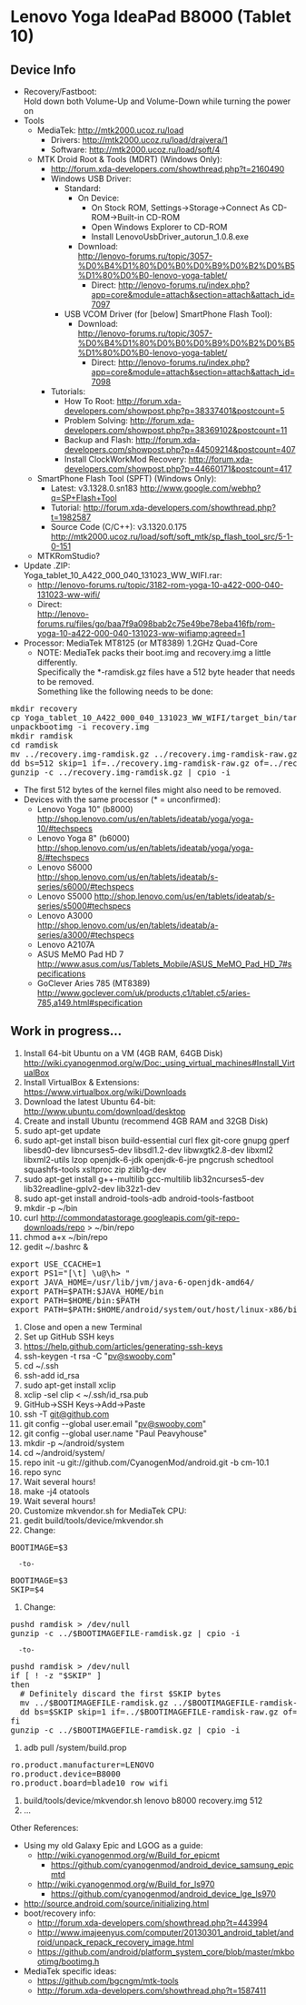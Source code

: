 # Lenovo Yoga IdeaPad B8000 (Tablet 10) #

## Device Info ##
* Recovery/Fastboot:  
  Hold down both Volume-Up and Volume-Down while turning the power on
* Tools
  * MediaTek: http://mtk2000.ucoz.ru/load
    * Drivers: http://mtk2000.ucoz.ru/load/drajvera/1
    * Software: http://mtk2000.ucoz.ru/load/soft/4
  * MTK Droid Root & Tools (MDRT) (Windows Only):
    * http://forum.xda-developers.com/showthread.php?t=2160490
    * Windows USB Driver:
      * Standard:
        * On Device:
          * On Stock ROM, Settings->Storage->Connect As CD-ROM->Built-in CD-ROM
          * Open Windows Explorer to CD-ROM
          * Install LenovoUsbDriver_autorun_1.0.8.exe
        * Download:  
          http://lenovo-forums.ru/topic/3057-%D0%B4%D1%80%D0%B0%D0%B9%D0%B2%D0%B5%D1%80%D0%B0-lenovo-yoga-tablet/
          * Direct: http://lenovo-forums.ru/index.php?app=core&module=attach&section=attach&attach_id=7097
      * USB VCOM Driver (for [below] SmartPhone Flash Tool):
        * Download:  
          http://lenovo-forums.ru/topic/3057-%D0%B4%D1%80%D0%B0%D0%B9%D0%B2%D0%B5%D1%80%D0%B0-lenovo-yoga-tablet/
          * Direct: http://lenovo-forums.ru/index.php?app=core&module=attach&section=attach&attach_id=7098
    * Tutorials:
      * How To Root: http://forum.xda-developers.com/showpost.php?p=38337401&postcount=5
      * Problem Solving: http://forum.xda-developers.com/showpost.php?p=38369102&postcount=11
      * Backup and Flash: http://forum.xda-developers.com/showpost.php?p=44509214&postcount=407
      * Install ClockWorkMod Recovery: http://forum.xda-developers.com/showpost.php?p=44660171&postcount=417
  * SmartPhone Flash Tool (SPFT) (Windows Only):
    * Latest: v3.1328.0.sn183 http://www.google.com/webhp?q=SP+Flash+Tool
    * Tutorial: http://forum.xda-developers.com/showthread.php?t=1982587
    * Source Code (C/C++): v3.1320.0.175 http://mtk2000.ucoz.ru/load/soft/soft_mtk/sp_flash_tool_src/5-1-0-151
  * MTKRomStudio?
* Update .ZIP:  
  Yoga_tablet_10_A422_000_040_131023_WW_WIFI.rar:  
  * http://lenovo-forums.ru/topic/3182-rom-yoga-10-a422-000-040-131023-ww-wifi/
  * Direct:  
    http://lenovo-forums.ru/files/go/baa7f9a098bab2c75e49be78eba416fb/rom-yoga-10-a422-000-040-131023-ww-wifiamp;agreed=1
* Processor: MediaTek MT8125 (or MT8389) 1.2GHz Quad-Core
  * NOTE: MediaTek packs their boot.img and recovery.img a little differently.  
    Specifically the *-ramdisk.gz files have a 512 byte header that needs to be removed.  
    Something like the following needs to be done:
<pre>
mkdir recovery
cp Yoga_tablet_10_A422_000_040_131023_WW_WIFI/target_bin/target_bin/recovery.img .
unpackbootimg -i recovery.img
mkdir ramdisk
cd ramdisk
mv ../recovery.img-ramdisk.gz ../recovery.img-ramdisk-raw.gz
dd bs=512 skip=1 if=../recovery.img-ramdisk-raw.gz of=../recovery.img-ramdisk.gz
gunzip -c ../recovery.img-ramdisk.gz | cpio -i
</pre>
  * The first 512 bytes of the kernel files might also need to be removed.
* Devices with the same processor (* = unconfirmed):
  * Lenovo Yoga 10" (b8000)  
    http://shop.lenovo.com/us/en/tablets/ideatab/yoga/yoga-10/#techspecs
  * Lenovo Yoga 8" (b6000)
    http://shop.lenovo.com/us/en/tablets/ideatab/yoga/yoga-8/#techspecs
  * Lenovo S6000  
    http://shop.lenovo.com/us/en/tablets/ideatab/s-series/s6000/#techspecs
  * Lenovo S5000
    http://shop.lenovo.com/us/en/tablets/ideatab/s-series/s5000#techspecs
  * Lenovo A3000  
    http://shop.lenovo.com/us/en/tablets/ideatab/a-series/a3000/#techspecs
  * Lenovo A2107A
  * ASUS MeMO Pad HD 7  
    http://www.asus.com/us/Tablets_Mobile/ASUS_MeMO_Pad_HD_7#specifications
  * GoClever Aries 785 (MT8389)  
    http://www.goclever.com/uk/products,c1/tablet,c5/aries-785,a149.html#specification

## Work in progress... ##
1. Install 64-bit Ubuntu on a VM (4GB RAM, 64GB Disk)  
   http://wiki.cyanogenmod.org/w/Doc:_using_virtual_machines#Install_VirtualBox
  1. Install VirtualBox & Extensions: https://www.virtualbox.org/wiki/Downloads
  1. Download the latest Ubuntu 64-bit: http://www.ubuntu.com/download/desktop
  1. Create and install Ubuntu (recommend 4GB RAM and 32GB Disk)
1. sudo apt-get update
1. sudo apt-get install bison build-essential curl flex git-core gnupg gperf libesd0-dev libncurses5-dev libsdl1.2-dev libwxgtk2.8-dev libxml2 libxml2-utils lzop openjdk-6-jdk openjdk-6-jre pngcrush schedtool squashfs-tools xsltproc zip zlib1g-dev
1. sudo apt-get install g++-multilib gcc-multilib lib32ncurses5-dev lib32readline-gplv2-dev lib32z1-dev
1. sudo apt-get install android-tools-adb android-tools-fastboot
1. mkdir -p ~/bin
1. curl http://commondatastorage.googleapis.com/git-repo-downloads/repo > ~/bin/repo
1. chmod a+x ~/bin/repo
1. gedit ~/.bashrc &
<pre>
export USE_CCACHE=1
export PS1="[\t] \u@\h> "
export JAVA_HOME=/usr/lib/jvm/java-6-openjdk-amd64/
export PATH=$PATH:$JAVA_HOME/bin
export PATH=$HOME/bin:$PATH
export PATH=$PATH:$HOME/android/system/out/host/linux-x86/bin
</pre>
1. Close and open a new Terminal
1. Set up GitHub SSH keys
  1. https://help.github.com/articles/generating-ssh-keys
  1. ssh-keygen -t rsa -C "pv@swooby.com"
  1. cd ~/.ssh
  1. ssh-add id_rsa
  1. sudo apt-get install xclip
  1. xclip -sel clip < ~/.ssh/id_rsa.pub
  1. GitHub->SSH Keys->Add->Paste
  1. ssh -T git@github.com
1. git config --global user.email "pv@swooby.com"
1. git config --global user.name "Paul Peavyhouse"
1. mkdir -p ~/android/system
1. cd ~/android/system/
1. repo init -u git://github.com/CyanogenMod/android.git -b cm-10.1
1. repo sync
1. Wait several hours!
1. make -j4 otatools
1. Wait several hours!
1. Customize mkvendor.sh for MediaTek CPU:
  1. gedit build/tools/device/mkvendor.sh
  1. Change:
<pre>
BOOTIMAGE=$3
</pre>
      -to-
<pre>
BOOTIMAGE=$3
SKIP=$4
</pre>
  1. Change:
<pre>
pushd ramdisk > /dev/null
gunzip -c ../$BOOTIMAGEFILE-ramdisk.gz | cpio -i
</pre>
      -to-
<pre>
pushd ramdisk > /dev/null
if [ ! -z "$SKIP" ]
then
  # Definitely discard the first $SKIP bytes
  mv ../$BOOTIMAGEFILE-ramdisk.gz ../$BOOTIMAGEFILE-ramdisk-raw.gz
  dd bs=$SKIP skip=1 if=../$BOOTIMAGEFILE-ramdisk-raw.gz of=../$BOOTIMAGEFILE-ramdisk.gz
fi
gunzip -c ../$BOOTIMAGEFILE-ramdisk.gz | cpio -i
</pre>
1. adb pull /system/build.prop
<pre>
ro.product.manufacturer=LENOVO
ro.product.device=B8000
ro.product.board=blade10_row_wifi
</pre>
1. build/tools/device/mkvendor.sh lenovo b8000 recovery.img 512
1. ...

Other References:
* Using my old Galaxy Epic and LGOG as a guide:
  * http://wiki.cyanogenmod.org/w/Build_for_epicmt
    * https://github.com/cyanogenmod/android_device_samsung_epicmtd
  * http://wiki.cyanogenmod.org/w/Build_for_ls970
    * https://github.com/cyanogenmod/android_device_lge_ls970
* http://source.android.com/source/initializing.html
* boot/recovery info:
  * http://forum.xda-developers.com/showthread.php?t=443994
  * http://www.imajeenyus.com/computer/20130301_android_tablet/android/unpack_repack_recovery_image.html
  * https://github.com/android/platform_system_core/blob/master/mkbootimg/bootimg.h
* MediaTek specific ideas:
  * https://github.com/bgcngm/mtk-tools
  * http://forum.xda-developers.com/showthread.php?t=1587411

